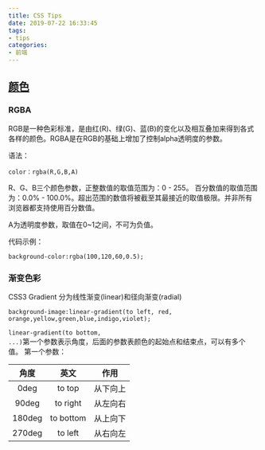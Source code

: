 ```yaml
---
title: CSS Tips
date: 2019-07-22 16:33:45
tags:
- tips
categories:
- 前端
---
```


## [颜色](https://www.cnblogs.com/xuan-0107/p/4448068.html)

### RGBA


RGB是一种色彩标准，是由红(R)、绿(G)、蓝(B)的变化以及相互叠加来得到各式各样的颜色。RGBA是在RGB的基础上增加了控制alpha透明度的参数。
<!--------more -------->
语法：
```
color：rgba(R,G,B,A)
```
R、G、B三个颜色参数，正整数值的取值范围为：0 - 255。
百分数值的取值范围为：0.0% - 100.0%。超出范围的数值将被截至其最接近的取值极限。并非所有浏览器都支持使用百分数值。

A为透明度参数，取值在0~1之间，不可为负值。

代码示例：
```
background-color:rgba(100,120,60,0.5);
```

### 渐变色彩

CSS3 Gradient 分为线性渐变(linear)和径向渐变(radial)

```
background-image:linear-gradient(to left, red, orange,yellow,green,blue,indigo,violet);
```

<code>linear-gradient(to bottom, ...)</code>第一个参数表示角度，后面的参数表颜色的起始点和结束点，可以有多个值。
第一个参数：

|角度|英文|作用|
|:---------:|:-----------:|:-------------:|
|0deg| to top|从下向上|
|90deg| to right| 从左向右|
|180deg| to bottom|从上向下|
|270deg| to left|从右向左|